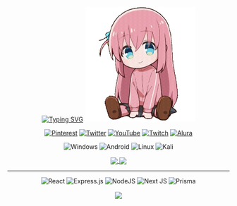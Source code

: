 <div  align="center">

[![Typing SVG](https://readme-typing-svg.herokuapp.com?font=Press+Start+2P&duration=4885&pause=960&color=EEEEEE&center=true&width=435&lines=Hallo!+Bem+vindo+;You+can+call+me+Vic;I'm+a+developer)](https://git.io/typing-svg)
<img src="https://github.com/VSawyerHub/VSawyerHub/blob/main/shake-bocchi-the-rock.gif" width="250" height="260" />
</div>

<div  align="center">

[![Pinterest](https://img.shields.io/badge/Pinterest-%23E60023.svg?style=for-the-badge&logo=Pinterest&logoColor=white)](https://pinterest.com/VSawyerPins)
[![Twitter](https://img.shields.io/badge/Twitter-%231DA1F2.svg?style=for-the-badge&logo=Twitter&logoColor=white)](https://twitter.com/_vsawyer_)
[![YouTube](https://img.shields.io/badge/YouTube-%23FF0000.svg?style=for-the-badge&logo=YouTube&logoColor=white)](https://www.youtube.com/@Next_Station)
[![Twitch](https://img.shields.io/badge/Twitch-%239146FF.svg?style=for-the-badge&logo=Twitch&logoColor=white)](https://www.twitch.tv/tvsawyer)
[![Alura](https://img.shields.io/badge/Alura-164486?style=for-the-badge&logoColor=white)](https://cursos.alura.com.br/emprega-one/profile/vicsawyer)
</div>

<div  align="center">

![Windows](https://img.shields.io/badge/Windows-0078D6?style=for-the-badge&logo=windows&logoColor=white)
![Android](https://img.shields.io/badge/Android-3DDC84?style=for-the-badge&logo=android&logoColor=white)
![Linux](https://img.shields.io/badge/Linux-FCC624?style=for-the-badge&logo=linux&logoColor=black)
![Kali](https://img.shields.io/badge/Kali-268BEE?style=for-the-badge&logo=kalilinux&logoColor=white)
</div>

<div  align="center">
<a href="https://github.com/anuraghazra/convoychat">
  <img height=200 align="center" src="https://github-readme-stats.vercel.app/api/top-langs/?username=VSawyerHub&theme=neon&layout=compact&langs_count=8&card_width=320" />
</a>
<a href="https://github.com/anuraghazra/github-readme-stats">
  <img height=200 align="center" src="https://github-readme-stats.vercel.app/api?username=VSawyerHub&show_icons=true&theme=neon&card_width=320" />
</a>
</div>

---

<div  align="center">

![React](https://img.shields.io/badge/react-%2320232a.svg?style=for-the-badge&logo=react&logoColor=%2361DAFB)
![Express.js](https://img.shields.io/badge/express.js-%23404d59.svg?style=for-the-badge&logo=express&logoColor=%2361DAFB)
![NodeJS](https://img.shields.io/badge/node.js-6DA55F?style=for-the-badge&logo=node.js&logoColor=white)
![Next JS](https://img.shields.io/badge/Next-black?style=for-the-badge&logo=next.js&logoColor=white)
![Prisma](https://img.shields.io/badge/Prisma-3982CE?style=for-the-badge&logo=Prisma&logoColor=white)
</div>

<div  align="center">
  
<a href="https://github.com/VSawyerHub/Nextage-Fullstack">
  <img align="center" src="https://github-readme-stats.vercel.app/api/pin/?username=VSawyerHub&repo=Nextage-Fullstack&cache_seconds=86400&theme=neon" />
</a>
</div>

